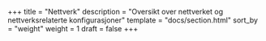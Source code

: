 +++
title = "Nettverk"
description = "Oversikt over nettverket og nettverksrelaterte konfigurasjoner"
template = "docs/section.html"
sort_by = "weight"
weight = 1
draft = false
+++
